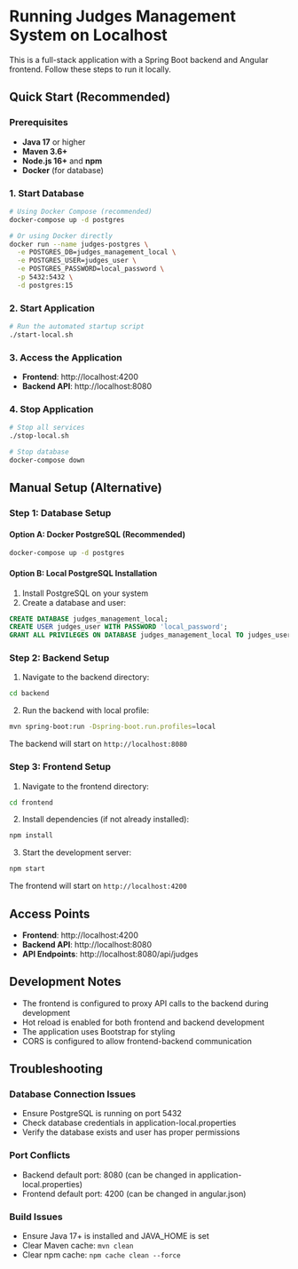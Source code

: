 # Running Judges Management System on Localhost

This is a full-stack application with a Spring Boot backend and Angular frontend. Follow these steps to run it locally.

## Quick Start (Recommended)

### Prerequisites
- **Java 17** or higher
- **Maven 3.6+**
- **Node.js 16+** and **npm**
- **Docker** (for database)

### 1. Start Database
```bash
# Using Docker Compose (recommended)
docker-compose up -d postgres

# Or using Docker directly
docker run --name judges-postgres \
  -e POSTGRES_DB=judges_management_local \
  -e POSTGRES_USER=judges_user \
  -e POSTGRES_PASSWORD=local_password \
  -p 5432:5432 \
  -d postgres:15
```

### 2. Start Application
```bash
# Run the automated startup script
./start-local.sh
```

### 3. Access the Application
- **Frontend**: http://localhost:4200
- **Backend API**: http://localhost:8080

### 4. Stop Application
```bash
# Stop all services
./stop-local.sh

# Stop database
docker-compose down
```

## Manual Setup (Alternative)

### Step 1: Database Setup

#### Option A: Docker PostgreSQL (Recommended)
```bash
docker-compose up -d postgres
```

#### Option B: Local PostgreSQL Installation
1. Install PostgreSQL on your system
2. Create a database and user:
```sql
CREATE DATABASE judges_management_local;
CREATE USER judges_user WITH PASSWORD 'local_password';
GRANT ALL PRIVILEGES ON DATABASE judges_management_local TO judges_user;
```

### Step 2: Backend Setup

1. Navigate to the backend directory:
```bash
cd backend
```

2. Run the backend with local profile:
```bash
mvn spring-boot:run -Dspring-boot.run.profiles=local
```

The backend will start on `http://localhost:8080`

### Step 3: Frontend Setup

1. Navigate to the frontend directory:
```bash
cd frontend
```

2. Install dependencies (if not already installed):
```bash
npm install
```

3. Start the development server:
```bash
npm start
```

The frontend will start on `http://localhost:4200`

## Access Points

- **Frontend**: http://localhost:4200
- **Backend API**: http://localhost:8080
- **API Endpoints**: http://localhost:8080/api/judges

## Development Notes

- The frontend is configured to proxy API calls to the backend during development
- Hot reload is enabled for both frontend and backend development
- The application uses Bootstrap for styling
- CORS is configured to allow frontend-backend communication

## Troubleshooting

### Database Connection Issues
- Ensure PostgreSQL is running on port 5432
- Check database credentials in application-local.properties
- Verify the database exists and user has proper permissions

### Port Conflicts
- Backend default port: 8080 (can be changed in application-local.properties)
- Frontend default port: 4200 (can be changed in angular.json)

### Build Issues
- Ensure Java 17+ is installed and JAVA_HOME is set
- Clear Maven cache: `mvn clean`
- Clear npm cache: `npm cache clean --force`